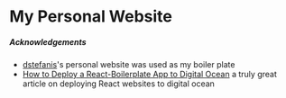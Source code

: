 # My Personal Website

##### Acknowledgements

- [dstefanis](https://github.com/destefanis)'s personal website was used as my boiler plate
- [How to Deploy a React-Boilerplate App to Digital Ocean](https://cressler.io/how-to-deploy-react-boilerplate-to-digital-ocean) a truly great article on deploying React websites to digital ocean
